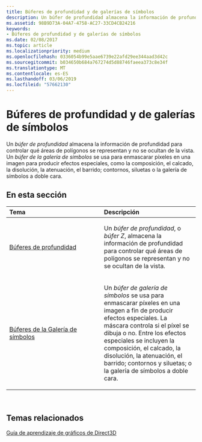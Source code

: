 ```yaml
---
title: Búferes de profundidad y de galerías de símbolos
description: Un búfer de profundidad almacena la información de profundidad para controlar qué áreas de polígonos se representan y no se ocultan de la vista.
ms.assetid: 98B9D73A-04A7-4758-AC27-33CD4CB24216
keywords:
- Búferes de profundidad y de galerías de símbolos
ms.date: 02/08/2017
ms.topic: article
ms.localizationpriority: medium
ms.openlocfilehash: 0336054b99e5aae6739e22afd29ee344aad3d42c
ms.sourcegitcommit: b034650b684a767274d5d88746faeea373c8e34f
ms.translationtype: MT
ms.contentlocale: es-ES
ms.lasthandoff: 03/06/2019
ms.locfileid: "57662130"
---
```

# <a name="depth-and-stencil-buffers"></a>Búferes de profundidad y de galerías de símbolos


Un *búfer de profundidad* almacena la información de profundidad para controlar qué áreas de polígonos se representan y no se ocultan de la vista. Un *búfer de la galería de símbolos* se usa para enmascarar píxeles en una imagen para producir efectos especiales, como la composición, el calcado, la disolución, la atenuación, el barrido; contornos, siluetas o la galería de símbolos a doble cara.

## <a name="span-idin-this-sectionspanin-this-section"></a><span id="in-this-section"></span>En esta sección


<table>
<colgroup>
<col width="50%" />
<col width="50%" />
</colgroup>
<thead>
<tr class="header">
<th align="left">Tema</th>
<th align="left">Descripción</th>
</tr>
</thead>
<tbody>
<tr class="odd">
<td align="left"><p><a href="depth-buffers.md">Búferes de profundidad</a></p></td>
<td align="left"><p>Un <em>búfer de profundidad</em>, o <em>búfer Z</em>, almacena la información de profundidad para controlar qué áreas de polígonos se representan y no se ocultan de la vista.</p></td>
</tr>
<tr class="even">
<td align="left"><p><a href="stencil-buffers.md">Búferes de la Galería de símbolos</a></p></td>
<td align="left"><p>Un <em>búfer de galería de símbolos</em> se usa para enmascarar píxeles en una imagen a fin de producir efectos especiales. La máscara controla si el píxel se dibuja o no. Entre los efectos especiales se incluyen la composición, el calcado, la disolución, la atenuación, el barrido; contornos y siluetas; o la galería de símbolos a doble cara.</p></td>
</tr>
</tbody>
</table>

 

## <a name="span-idrelated-topicsspanrelated-topics"></a><span id="related-topics"></span>Temas relacionados


[Guía de aprendizaje de gráficos de Direct3D](index.md)

 

 




